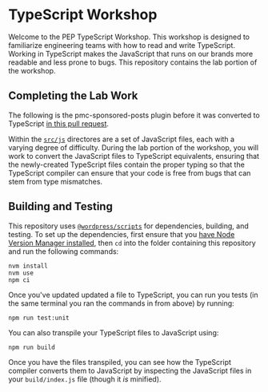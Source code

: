 # TypeScript Workshop

Welcome to the PEP TypeScript Workshop. This workshop is designed to familiarize engineering teams with how to read and write TypeScript. Working in TypeScript makes the JavaScript that runs on our brands more readable and less prone to bugs. This repository contains the lab portion of the workshop.

## Completing the Lab Work

The following is the pmc-sponsored-posts plugin before it was converted to TypeScript [in this pull request](https://github.com/penske-media-corp/pmc-plugins/pull/636).

Within the [`src/js`](src/js) directores are a set of JavaScript files, each with a varying degree of difficulty. During the lab portion of the workshop, you will work to convert the JavaScript files to TypeScript equivalents, ensuring that the newly-created TypeScript files contain the proper typing so that the TypeScript compiler can ensure that your code is free from bugs that can stem from type mismatches.

## Building and Testing

This repository uses [`@wordpress/scripts`](https://www.npmjs.com/package/@wordpress/scripts) for dependencies, building, and testing. To set up the dependencies, first ensure that you [have Node Version Manager installed](https://github.com/nvm-sh/nvm?tab=readme-ov-file#installing-and-updating), then `cd` into the folder containing this repository and run the following commands:
```
nvm install
nvm use
npm ci
```
Once you've updated updated a file to TypeScript, you can run you tests (in the same terminal you ran the commands in from above) by running:
```
npm run test:unit
```
You can also transpile your TypeScript files to JavaScript using:
```
npm run build
```
Once you have the files transpiled, you can see how the TypeScript compiler converts them to JavaScript by inspecting the JavaScript files in your `build/index.js` file (though it _is_ minified).
